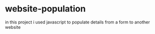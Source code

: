 # website-population

in this project i used javascript to populate details from a form to another website

